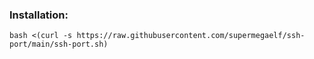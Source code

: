 ### Installation:

```
bash <(curl -s https://raw.githubusercontent.com/supermegaelf/ssh-port/main/ssh-port.sh)
```
